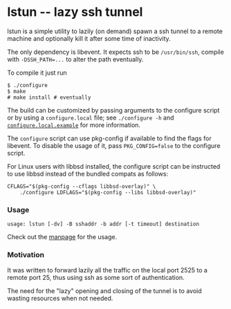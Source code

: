 # lstun -- lazy ssh tunnel

lstun is a simple utility to lazily (on demand) spawn a ssh tunnel to
a remote machine and optionally kill it after some time of inactivity.

The only dependency is libevent.  It expects ssh to be `/usr/bin/ssh`,
compile with `-DSSH_PATH=...` to alter the path eventually.

To compile it just run

	$ ./configure
	$ make
	# make install # eventually

The build can be customized by passing arguments to the configure
script or by using a `configure.local` file; see `./configure -h` and
[`configure.local.example`](configure.local.example) for more
information.

The `configure` script can use pkg-config if available to find the
flags for libevent.  To disable the usage of it, pass
`PKG_CONFIG=false` to the configure script.

For Linux users with libbsd installed, the configure script can be
instructed to use libbsd instead of the bundled compats as follows:

	CFLAGS="$(pkg-config --cflags libbsd-overlay)" \
	    ./configure LDFLAGS="$(pkg-config --libs libbsd-overlay)"


### Usage

```
usage: lstun [-dv] -B sshaddr -b addr [-t timeout] destination
```

Check out the [manpage](lstun.1) for the usage.


### Motivation

It was written to forward lazily all the traffic on the local port
2525 to a remote port 25, thus using ssh as some sort of
authentication.

The need for the "lazy" opening and closing of the tunnel is to avoid
wasting resources when not needed.
